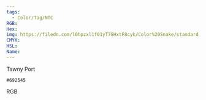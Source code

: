 ```yaml
---
tags:
  - Color/Tag/NTC
RGB:
Hex:
img: https://filedn.com/l0hpzxl1f01yT7GHxtF8cyk/Color%20Snake/standard_csv_to_svg/692545.svg
CMYK:
HSL:
Name:
---
```

Tawny Port
```palette
#692545
```
RGB
